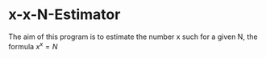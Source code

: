 # x-x-N-Estimator

The aim of this program is to estimate the number x such for a given N, the formula $x^x = N$

